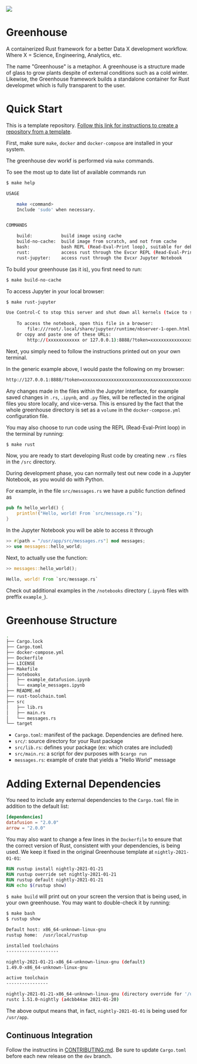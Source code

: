 ![](/images/Greenhouse_github_card.png)


# Greenhouse

A containerized Rust framework for a better Data X development workflow. Where X = Science, Engineering, Analytics, etc.


The name "Greenhouse" is a metaphor. A greenhouse is a structure made of glass to grow plants despite of external conditions such as a cold winter. Likewise, the Greenhouse framework builds a standalone container for Rust developmet which is fully transparent to the user.


# Quick Start

This is a template repository. [Follow this link for instructions to create a repository from a template](https://docs.github.com/en/github/creating-cloning-and-archiving-repositories/creating-a-repository-from-a-template#creating-a-repository-from-a-template).


First, make sure `make`, `docker` and `docker-compose` are installed in your system.


The greenhouse dev workf is performed via `make` commands.


To see the most up to date list of available commands run

```bash
$ make help

USAGE

    make <command>
    Include 'sudo' when necessary.


COMMANDS

    build:           build image using cache
    build-no-cache:  build image from scratch, and not from cache
    bash:            bash REPL (Read-Eval-Print loop), suitable for debugging
    rust:            access rust through the Evcxr REPL (Read-Eval-Print loop)
    rust-jupyter:    access rust through the Evcxr Jupyter Notebook
```


To build your greenhouse (as it is), you first need to run:

```bash
$ make build-no-cache
```


To access Jupyter in your local browser:

```bash
$ make rust-jupyter

Use Control-C to stop this server and shut down all kernels (twice to skip confirmation).
    
    To access the notebook, open this file in a browser:
        file:///root/.local/share/jupyter/runtime/nbserver-1-open.html
    Or copy and paste one of these URLs:
        http://(xxxxxxxxxxxx or 127.0.0.1):8888/?token=xxxxxxxxxxxxxxxxxxxxxxxxxxxxxxxxxxxxxxxxxxxxxxxx
```


Next, you simply need to follow the instructions printed out on your own terminal.


In the generic example above, I would paste the following on my browser:

```bash
http://127.0.0.1:8888/?token=xxxxxxxxxxxxxxxxxxxxxxxxxxxxxxxxxxxxxxxxxxxxxxxx
```


Any changes made in the files within the Jupyter interface, for example saved changes in `.rs`, `.ipynb`, and `.py` files, will be reflected in the original files you store locally, and vice-versa. This is ensured by the fact that the whole greenhouse directory is set as a `volume` in the `docker-compose.yml` configuration file.


You may also choose to run code using the REPL (Read-Eval-Print loop) in the terminal by running:

```bash
$ make rust
```


Now, you are ready to start developing Rust code by creating new `.rs` files in the `/src` directory.


During development phase, you can normally test out new code in a Jupyter Notebook, as you would do with Python.


For example, in the file `src/messages.rs` we have a public function defined as

```rust
pub fn hello_world() {
    println!("Hello, world! From `src/message.rs`");
}
```


In the Jupyter Notebook you will be able to access it through

```rust
>> #[path = "/usr/app/src/messages.rs"] mod messages;
>> use messages::hello_world;
```


Next, to actually use the function:

```rust
>> messages::hello_world();

Hello, world! From `src/message.rs`
```


Check out additional examples in the `/notebooks` directory (`.ipynb` files with preffix `example_`).


# Greenhouse Structure

```bash
.
├── Cargo.lock
├── Cargo.toml
├── docker-compose.yml
├── Dockerfile
├── LICENSE
├── Makefile
├── notebooks
│   ├── example_datafusion.ipynb
│   └── example_messages.ipynb
├── README.md
├── rust-toolchain.toml
├── src
│   ├── lib.rs
│   ├── main.rs
│   └── messages.rs
└── target
```


* `Cargo.toml`: manifest of the package. Dependencies are defined here.
* `src/`: source directory for your Rust package
* `src/lib.rs`: defines your package (ex: which crates are included)
* `src/main.rs`: a script for dev purposes with `$cargo run`
* `messages.rs`: example of crate that yields a "Hello World" message


# Adding External Dependencies

You need to include any external dependencies to the `Cargo.toml` file in addition to the default list:

```toml
[dependencies]
datafusion = "2.0.0"
arrow = "2.0.0"
```


You may also want to change a few lines in the `Dockerfile` to ensure that the correct version of Rust, consistent with your dependencies, is being used. We keep it fixed in the original Greenhouse template at `nightly-2021-01-01`:

```dockerfile
RUN rustup install nightly-2021-01-21
RUN rustup override set nightly-2021-01-21
RUN rustup default nightly-2021-01-21
RUN echo $(rustup show)
```


`$ make build` will print out on your screen the version that is being used, in your own greenhouse. You may want to double-check it by running:

```bash
$ make bash
$ rustup show

Default host: x86_64-unknown-linux-gnu
rustup home:  /usr/local/rustup

installed toolchains
--------------------

nightly-2021-01-21-x86_64-unknown-linux-gnu (default)
1.49.0-x86_64-unknown-linux-gnu

active toolchain
----------------

nightly-2021-01-21-x86_64-unknown-linux-gnu (directory override for '/usr/app')
rustc 1.51.0-nightly (a4cbb44ae 2021-01-20)
```


The above output means that, in fact, `nightly-2021-01-01` is being used for `/usr/app`.


## Continuous Integration

Follow the instructins in [CONTRIBUTING.md](https://github.com/felipepenha/rust-greenhouse/blob/main/CONTRIBUTING.md). Be sure to update `Cargo.toml` before each new release on the `dev` branch.





